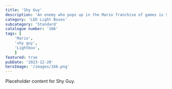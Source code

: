 ```yaml
---
title: 'Shy Guy'
description: 'An enemy who pops up in the Mario franchise of games is Shy Guy. A great light for any fan or gaming room.'
category: 'LED Light Boxes'
subcategory: 'Standard'
catalogue number: '166'
tags: [
    'Mario', 
    'shy guy',
    'Lightbox', 
    ]
featured: true
pubDate: '2023-12-20'
heroImage: '/images/166.png'
---
```


Placeholder content for Shy Guy.